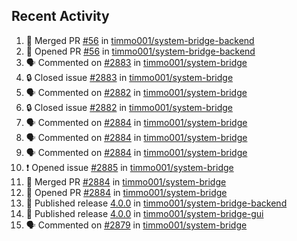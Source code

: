 ## Recent Activity

<!--START_SECTION:activity-->
1. 🎉 Merged PR [#56](https://github.com/timmo001/system-bridge-backend/pull/56) in [timmo001/system-bridge-backend](https://github.com/timmo001/system-bridge-backend)
2. 💪 Opened PR [#56](https://github.com/timmo001/system-bridge-backend/pull/56) in [timmo001/system-bridge-backend](https://github.com/timmo001/system-bridge-backend)
3. 🗣 Commented on [#2883](https://github.com/timmo001/system-bridge/issues/2883) in [timmo001/system-bridge](https://github.com/timmo001/system-bridge)
4. 🔒 Closed issue [#2883](https://github.com/timmo001/system-bridge/issues/2883) in [timmo001/system-bridge](https://github.com/timmo001/system-bridge)
5. 🗣 Commented on [#2882](https://github.com/timmo001/system-bridge/issues/2882) in [timmo001/system-bridge](https://github.com/timmo001/system-bridge)
6. 🔒 Closed issue [#2882](https://github.com/timmo001/system-bridge/issues/2882) in [timmo001/system-bridge](https://github.com/timmo001/system-bridge)
7. 🗣 Commented on [#2884](https://github.com/timmo001/system-bridge/issues/2884) in [timmo001/system-bridge](https://github.com/timmo001/system-bridge)
8. 🗣 Commented on [#2884](https://github.com/timmo001/system-bridge/issues/2884) in [timmo001/system-bridge](https://github.com/timmo001/system-bridge)
9. 🗣 Commented on [#2884](https://github.com/timmo001/system-bridge/issues/2884) in [timmo001/system-bridge](https://github.com/timmo001/system-bridge)
10. ❗ Opened issue [#2885](https://github.com/timmo001/system-bridge/issues/2885) in [timmo001/system-bridge](https://github.com/timmo001/system-bridge)
11. 🎉 Merged PR [#2884](https://github.com/timmo001/system-bridge/pull/2884) in [timmo001/system-bridge](https://github.com/timmo001/system-bridge)
12. 💪 Opened PR [#2884](https://github.com/timmo001/system-bridge/pull/2884) in [timmo001/system-bridge](https://github.com/timmo001/system-bridge)
13. 🚀 Published release [4.0.0](https://github.com/4.0.0) in [timmo001/system-bridge-backend](https://github.com/timmo001/system-bridge-backend)
14. 🚀 Published release [4.0.0](https://github.com/4.0.0) in [timmo001/system-bridge-gui](https://github.com/timmo001/system-bridge-gui)
15. 🗣 Commented on [#2879](https://github.com/timmo001/system-bridge/issues/2879) in [timmo001/system-bridge](https://github.com/timmo001/system-bridge)
<!--END_SECTION:activity-->
